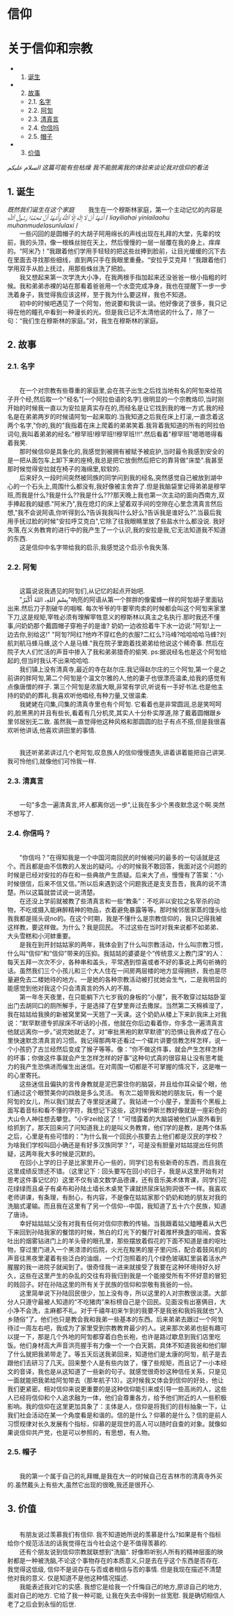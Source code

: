 <h1>信仰</h1> 

# 关于信仰和宗教

* 1. [诞生](#first)
* 2. [故事](#second)
   * 2.1. [名字](#secondPOne)  
   * 2.2. [阿訇](#secondPTwo)
   * 2.3. [清真言](#secondPThree)
   * 2.4. [你信吗](#secondPFour)
   * 2.5. [帽子](#secondPFive)
* 3. [价值](#third)

*السلام عليكم*
*这篇可能有些枯燥*
*我不能脱离我的体验来谈论我对信仰的看法*

## 1.  <a name='first'></a> 诞生
*既然我们诞生在这个家庭*
&emsp;&emsp;我生在一个穆斯林家庭，第一个主动记忆的内容是*أَشْهَدُ أَنْ لَا إِلَٰهَ إِلَّا ٱللَّٰهُ* *وَأَشْهَدُ أَنَّ مُحَمَّدًا رَسُولُ ٱللَّٰهِ* 
/  *liayiliahai yinlailaohu muhanmudelasunlulaxi* / 
<br>&emsp;&emsp;一些闪回的是圆帽子的大胡子阿用绵长的声线出现在礼拜的大堂，先辈的坟前，我的头顶，像一根蛛丝抛在天上，然后慢慢的一层一层覆在我的身上，痒痒的。“阿米乃！”我跟着他们学用手轻轻的把这些丝捧到脸前，让目光缓缓的沉下去在里面去寻找那些细线，直到两只手在我眼里重叠。“安拉乎艾克拜！”我跟着他们学用双手从脸上抚过，用那些蛛丝洗了把脸。 
<br>&emsp;&emsp;我又想起来第一次学洗大小净，在我两根手指加起来还没爸爸一根小指粗的时候。我和弟弟赤裸的站在那看着爸爸用一个水壶完成净身，我也在提醒下一步一步洗着身子，我觉得我应该这样，至于我为什么要这样，我也不知道。
<br>&emsp;&emsp;初中的时候吧遇见了一个阿訇，他说要和我谈一谈。他好像说了很多，我只记得在他的瞳孔中看到一种漫长的光。但是我已记不太清他说的什么了，除了一句：“我们生在穆斯林的家庭。”对，我生在穆斯林的家庭。

## 2.  <a name='second'></a> 故事
### 2.1. <a name='secondPOne'></a> 名字
<br>&emsp;&emsp;在一个对宗教有些尊重的家庭里,会在孩子出生之后找当地有名的阿訇来给孩子开个经,然后取一个"经名"[一个阿拉伯语的名字].很明显的一个宗教烙印,当时刚开始的时候我一直以为安拉是真实存在的,而经名是让它找到我的唯一方式.我的经名是在弟弟两岁的时候请阿訇一起来取的.当我知道之后我在床上打滚,一直念着这两个名字,"你的,我的"我指着在床上爬着的弟弟笑着.我背着我知道的所有的阿拉伯词句,我叫着弟弟的经名:"穆罕班!穆罕班!!穆罕班!!!".然后看着"穆罕班"嗯嗯嗯得看着我笑.
<br>&emsp;&emsp;那时候信仰是具象化的,我感觉到被拥有被赋予被庇护,当时最令我感到安全的是一把从面包车上卸下来的座椅,我总是把它放倒然后把它的靠背做"床垫".我甚至那时候觉得安拉就在椅子的海绵里,软软的.
<br>&emsp;&emsp;后来好久一段时间突然被同族的同学问到我的经名,突然感觉自己被放到湖中心的一个石头上,周围什么都没有,我好像被主舍弃了.但是我脑袋里记得弟弟是穆罕班,而我是什么?我是什么??我是什么???那天晚上我也第一次主动的面向西南方,双手捧起我的疑惑."阿米乃",我在熄灯的床上望着双手间的空隙在心里念清真言然后想,"我不会说阿语,你听得到么?告诉我我叫什么好么?告诉我是谁好么?".当最后我用手抚过脸的时候"安拉呼艾克白",它除了往我眼睛里放了些盐水什么都没说. 我好失落,在义务教育的进行中的我产生了一个认识,我的安拉是我,它无法知道我不知道的东西.
<br>&emsp;&emsp;这是信仰中名字带给我的启示,我感觉这个启示令我失落.

### 2.2. <a name='secondPTwo'></a> 阿訇
<br>&emsp;&emsp;这篇说说我遇见的阿訇们,从记忆的起点开始吧.
<br>&emsp;&emsp;"بِسْمِ اللهِ، اللهُ أَكْبَرُ"响亮的阿语从第一个胖胖的像蜜蜂一样的阿訇胡子里面钻出来.然后刀子割破牛的咽喉. 每次爷爷的牛要宰肉卖的时候都会叫这个阿訇来家里下刀,这是规矩,宰牲必须有理解宰牲意义的穆斯林以真主之名执行.那时我还不懂事,问奶奶那个戴圆帽子穿袍子的是谁? 奶奶一边收拾着牛下水一边说:"阿訇!上一边去你,别给这!"  "阿訇?阿红?他咋不穿红色的衣服?二红么?马峰?哈哈哈哈马蜂?刘航刘航马蜂马蜂,这个人是马蜂."我在院子里跑着找弟弟给他说这个稀奇事. 然后在院子大人们忙活的声音中掺入了我和弟弟猎奇的偷笑. ps:据说经名也是这个阿訇给起的,但当时我认不出来哈哈哈.
<br>&emsp;&emsp;我们镇上没有清真寺,最近的寺在赵尔庄.我记得赵尔庄的三个阿訇,第一个是之前讲的胖阿訇,第二个阿訇是个温文尔雅的人,他的妻子也很漂亮温柔,给我的感觉有点像唐僧的样子. 第三个阿訇是浓眉大眼,非常有学识,听说有一手好书法.也是他主持的奶奶的葬礼.我喜欢听他唱经,有种力量,又很温柔.
<br>&emsp;&emsp;我姥姥在闫集,闫集的清真寺里也有个阿訇. 它看着也是非常圆润,总是笑呵呵的,脸黑黑的并且有些长,看着有几分机灵,其实人十分朴实厚道,除了戴着圆帽跟乡里邻居别无二致. 虽然我一直觉得他这种风格和那圆圆的肚子有点不搭,但是我很喜欢听他讲话,他喜欢讲田里的事情.

<br>&emsp;&emsp;我还听弟弟讲过几个老阿訇,叹息族人的信仰慢慢遗失,讲着讲着能把自己讲哭. 我可怜他们,就像他们可怜我一样.

### 2.3. <a name='secondPThree'></a> 清真言
<br>&emsp;&emsp;一句"多念一遍清真言,坏人都离你远一步",让我在多少个黑夜默念这个啊.突然不想写了.

### 2.4. <a name='secondPFour'></a> 你信吗？
<br>&emsp;&emsp;"你信吗？"在得知我是一个中国河南回民的时候被问的最多的一句话就是这个。而且都是由不信教的人发出的疑问。小的时候我不敢回答，我面对这个问题的时候是已经对安拉的存在和一些典故产生质疑。后来大了点，慢慢有了答案：“小时候很信，后来不信又信。”所以后来遇到这个问题我还是支支吾吾，我真的说不清楚。所以这篇就尝试说一说清楚。
<br>&emsp;&emsp;在还没上学前就被教了些清真言和一些“教条”：不吃非以安拉之名宰杀的动物，不吃或摄入能麻醉精神的物品，衣着避免暴露等等。那时候邻居家蒸的馒头给我我都是摇头说no的。在这个时期，我是不懂什么是宗教信仰的，我只记得我被这样教，要这样做。为什么？我是回民。 不过这些在当时对我来说都不如弟弟、大头雪糕和小河蚌重要。
<br>&emsp;&emsp;是我在到开封姑姑家的两年，我体会到了什么叫宗教活动，什么叫宗教习惯，什么叫“信仰”和“信仰”带来的压抑。我姑姑的婆婆是个”传统意义上教门深“的人：每天五拜一次次不少，各种串和盖头，平常遇到惊喜或者不好的事说上两句祈祷的话。虽然我们三个小孩儿和三个大人住在一间房两层楼的地方显得拥挤，我也是尽量避免去二楼她待的地方。一是她的各种宗教活动被打扰她会生气，二是我明显的能感觉到他对我这个只会清真言的外人的不屑。 
<br>&emsp;&emsp;第一年冬天夜里，在只能躺下六七岁我的身板的“小屋”，我不敢穿过姑姑卧室出门去胡同口的厕所解手，于是选择了在梦里奔过去撒尿。当然第二天棉裤湿了，我在姑姑给我换的新被窝里窝一天翘了一天课。这个奶奶从楼上下来趴我床上对我说：“默罕默德专抓尿床不听话的小孩，他就在你后边看着你，你多念一遍清真言他就远离你一步。”说完她就走了。对“审批黑袍的默罕默德”的恐惧让我养成了在心里快速默念清真言的习惯。我记得那两年还看过一个碟片讲要信教怎样怎样，说一个小孩扔了古兰经然后变成了猴子等等。像：“你不做这件事，就会产生怎样怎样的坏事；你做这件事就会产生怎样怎样的好事”这种句式真的很容易让没有思考能力的我产生恐惧进而催生出迷信。在对周围一切都是不可掌握的情况下，这是唯一的心里寄托。
<br>&emsp;&emsp;这些迷信且偏执的言传身教就是泥巴蒙住你的脑袋，并且给你耳朵留个眼，他们通过这个眼赞美你的四肢是多么灵活。 有次二姐带我和她的朋友玩，有一个是阿訇的女儿，所以我们就去了寺里捉迷藏了。我钻进一个小屋子，里面有个黑板上面写着音标和看不懂的字符，我想记下这些，这时候伊斯兰教好像就是一座彩色的大山令人神往想去攀登。“小宇zei给这了！”可惜露着的大脑袋被他们从窗外看到给抓到了。那天回来问了问知道我上的是叫义务教育，他们学的是教，是两个体系之后，心里是有些可惜的：”为什么我一个回民小孩要去上他们都是汉民的学校？为啥我们学校叫回小确还是有好多汉族同学？“，可是没有胆量对姑姑提出任何质疑，这两年我大多时候是沉默的。
<br>&emsp;&emsp;在回小上学的日子是比家里开心一些的，同学们总有些新奇的东西，而且我在这里成绩反馈还不错。（这里记下：回头要写在回小的日子，我是从这里开始有对思考这件事记忆的）这里不仅有语文数学品德课，还有音乐美术体育课，同学们花花绿绿而且桌子有桌布和孙陆土墙长木桌凳下课就挤尿床钻狗洞很不一样。我喜欢老师讲课，有条理，有耐心，有内容，不是像在姑姑家那个奶奶和她的朋友对我的洗脑式灌输。而且我在这里有了另一个信仰--中国，我知道了五十六个民族，知道了唐诗。
<br>&emsp;&emsp;幸好姑姑姑父没有对我有任何对信仰宗教的传输。当我跟着姑父瞌睡着从大巴下来回到孙陆我家的餐馆的时候，煞白的灯光下的餐厅衬着推杯换盏的喧闹，食客吐出的烟雾钻进门上的羊头骨的眼孔里，那些摆放着假花的下面不知道是谁的呕吐物，穿过里门进入一个黑漆漆的后院，火光在黢黑的屋子里闪烁，配合着鼓风机的声音往黑夜里灌着有些泛白的油烟，一个灯泡照着的几个绿色玻璃缸里装着活水产腥腥的我一进院子就闻到了。很奇怪我一进来就接受了我要在这种环境待好久好久，这些在这里产生的杂乱的交往有将我归到我是一个能接受所有不怀好意的冒犯的贱回子。好在孙陆这里的所有关于民族的信仰和崇敬有我爸的一份。
<br>&emsp;&emsp;这里简单说下孙陆回民很少，加上没有寺，所以这里的人对宗教很淡漠。大部分人只遵守最被人知道的“不吃猪肉”来标榜自己是个回民。见面没有出塞俩目，大小净不会洗，主麻都不礼。对于千禧年初来乍到的我要不是我爸和我妈我就也“入乡随俗”了。他们也只是教会我和我弟一些基本的东西。后来弟弟去跟过一个阿訇待过一周左右吧，我成为了家里受到宗教教育最少的人。说来那次弟弟也挺有趣可以提一下，那是几个外地的阿訇都穿着白色长袍，也许是路过歇息到我们店里吃饭。他们身材高大声音洪亮握手有力像一个一个白天鹅，具体不知道我爸和他们聊了什么就把我弟带走了。等五天后送我弟回来，知道他们是太康的阿訇，航子是去跟他们去研习了几天。回来整个人是有些内敛了，懂了些规矩，而且记了一小本经文的音译，我也是从这知道了一些新的句子。就感觉很奇妙这种信任关系，只是见一面就能把我弟给阿訇带去（那年航子13）。这时候我又体会到信仰的好处，他让我们更紧密。相对信仰来说更重要的是这种信仰能引来或引导一些高尚的人，这些人已经将信仰和个人追求融为一体，他们会尊重各方，给予他们附近的人一些积极影响。我的信仰在这里更加具象了：主体是人，信仰是将我们的目标抽象一下，让我们社会活动在某一个角度看是和谐的。信的是什么？仰慕的是什么？信的是前人习惯规律对长久发展有个指标，仰慕的是现世的高人可以随时自查的对象。就像如果说信仰共产党，也是可以参照的，有思想，有人物。 

### 2.5. <a name='secondPFive'></a> 帽子
<br>&emsp;&emsp;我的第一个属于自己的礼拜帽,是我在大一的时候自己在吉林市的清真寺外买的.虽然戴头上有些大,虽然它出现的很晚,我还是很开心.



## 3. <a name='third'></a>价值

<br>&emsp;&emsp;有朋友说过羡慕我们有信仰. 我不知道她所说的羡慕是什么?如果是有个指标给你个规范活法的话我觉得在当今社会这个是不值得羡慕的. 
<br>&emsp;&emsp;还有个朋友说到信仰宗教就联想到"洗脑". 好像聆听别人所有的精神层面的映射都是一种被洗脑,不论这个事物存在的本质意义,只是去在乎这个东西是否存在.  我觉得这低级, 信仰不是说存在与否或者相信与否的事情. 但是我现在描述不清楚他对我的意义. 仅是知道不是他这种情况描述.
<br>&emsp;&emsp;我能表述我对它的实感. 我想它是给我一个忏悔自己的地方,原谅自己的地方,面对自己的地方. 它给了我一种可能, 让我在失去中得到一丝宽慰. 我是确切相信人老了之后会到永恒的后世. 